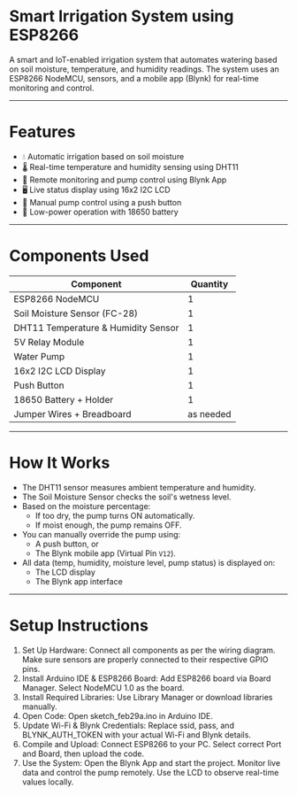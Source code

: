 #  Smart Irrigation System using ESP8266

A smart and IoT-enabled irrigation system that automates watering based on soil moisture, temperature, and humidity readings. The system uses an ESP8266 NodeMCU, sensors, and a mobile app (Blynk) for real-time monitoring and control.

---

#  Features

- 💧 Automatic irrigation based on soil moisture
- 🌡️ Real-time temperature and humidity sensing using DHT11
- 📱 Remote monitoring and pump control using Blynk App
- 🖥️ Live status display using 16x2 I2C LCD
- 🔘 Manual pump control using a push button
- 🔌 Low-power operation with 18650 battery

---

#  Components Used

| Component                             | Quantity |
|---------------------------------------|----------|
| ESP8266 NodeMCU                       |     1    |
| Soil Moisture Sensor (FC-28)          |     1    |
| DHT11 Temperature & Humidity Sensor   |     1    |
| 5V Relay Module                       |     1    |
| Water Pump                            |     1    |
| 16x2 I2C LCD Display                  |     1    |
| Push Button                           |     1    |
| 18650 Battery + Holder                |     1    |
| Jumper Wires + Breadboard             | as needed |

---

#  How It Works

- The DHT11 sensor measures ambient temperature and humidity.
- The Soil Moisture Sensor checks the soil's wetness level.
- Based on the moisture percentage:
  - If too dry, the pump turns ON automatically.
  - If moist enough, the pump remains OFF.
- You can manually override the pump using:
  - A push button, or
  - The Blynk mobile app (Virtual Pin `V12`).
- All data (temp, humidity, moisture level, pump status) is displayed on:
  - The LCD display
  - The Blynk app interface

---

#  Setup Instructions

1. Set Up Hardware:
  Connect all components as per the wiring diagram.
  Make sure sensors are properly connected to their respective GPIO pins.
2. Install Arduino IDE & ESP8266 Board:
  Add ESP8266 board via Board Manager.
  Select NodeMCU 1.0 as the board.
3. Install Required Libraries:
  Use Library Manager or download libraries manually.
4. Open Code:
  Open sketch_feb29a.ino in Arduino IDE.
5. Update Wi-Fi & Blynk Credentials:
  Replace ssid, pass, and BLYNK_AUTH_TOKEN with your actual Wi-Fi and Blynk details.
6. Compile and Upload:
  Connect ESP8266 to your PC.
  Select correct Port and Board, then upload the code.
7. Use the System:
  Open the Blynk App and start the project.
  Monitor live data and control the pump remotely.
  Use the LCD to observe real-time values locally.

